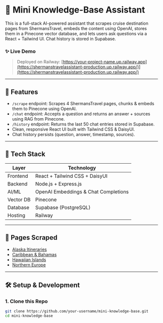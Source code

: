 # 🧠 Mini Knowledge-Base Assistant

This is a full-stack AI-powered assistant that scrapes cruise destination pages from ShermansTravel, embeds the content using OpenAI, stores them in a Pinecone vector database, and lets users ask questions via a React + Tailwind UI. Chat history is stored in Supabase.

### ✨ Live Demo

> Deployed on Railway: [https://your-project-name.up.railway.app](https://shermanstravelassistant-production.up.railway.app/)](https://shermanstravelassistant-production.up.railway.app/)

---

## 🚀 Features

- `/scrape` endpoint: Scrapes 4 ShermansTravel pages, chunks & embeds them to Pinecone using OpenAI.
- `/chat` endpoint: Accepts a question and returns an answer + sources using RAG from Pinecone.
- `/history` endpoint: Returns the last 50 chat entries stored in Supabase.
- Clean, responsive React UI built with Tailwind CSS & DaisyUI.
- Chat history persists (question, answer, timestamp, sources).

---

## 🧩 Tech Stack

| Layer       | Technology            |
|------------|------------------------|
| Frontend   | React + Tailwind CSS + DaisyUI |
| Backend    | Node.js + Express.js   |
| AI/ML      | OpenAI Embeddings & Chat Completions |
| Vector DB  | Pinecone               |
| Database   | Supabase (PostgreSQL)  |
| Hosting    | Railway                |

---

## 📄 Pages Scraped

- [Alaska Itineraries](https://www.shermanstravel.com/cruise-destinations/alaska-itineraries)
- [Caribbean & Bahamas](https://www.shermanstravel.com/cruise-destinations/caribbean-and-bahamas)
- [Hawaiian Islands](https://www.shermanstravel.com/cruise-destinations/hawaiian-islands)
- [Northern Europe](https://www.shermanstravel.com/cruise-destinations/northern-europe)

---

## 🛠️ Setup & Development

### 1. Clone this Repo

```bash
git clone https://github.com/your-username/mini-knowledge-base.git
cd mini-knowledge-base
